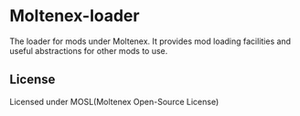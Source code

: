 Moltenex-loader
===========

The loader for mods under Moltenex. It provides mod loading facilities and useful abstractions for other mods to use.

## License

Licensed under MOSL(Moltenex Open-Source License)